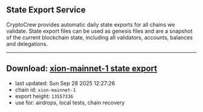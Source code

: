 ## State Export Service
CryptoCrew provides automatic daily state exports for all chains we validate. State export files can be used as genesis files and are a snapshot of the current blockchain state, including all validators, accounts, balances and delegations.

---
**Download: [xion-mainnet-1 state export](https://dl-eu2.ccvalidators.com/SERVICE/xion/xion-mainnet-1_export_13557336.json)**
---

- last updated: Sun Sep 28 2025 12:27:26
- chain id: `xion-mainnet-1`
- export height: `13557336`
- use for: airdrops, local tests, chain recovery
